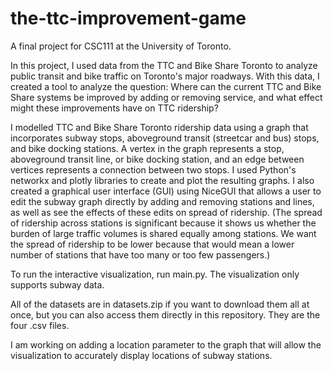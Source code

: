 # the-ttc-improvement-game

A final project for CSC111 at the University of Toronto.

In this project, I used data from the TTC and Bike Share Toronto to analyze public transit and bike traffic on Toronto's major roadways. With this data, I created a tool to analyze the question: Where can the current TTC and Bike Share systems be improved by adding or removing service, and what effect might these improvements have on TTC ridership?

I modelled TTC and Bike Share Toronto ridership data using a graph that incorporates subway stops, aboveground transit (streetcar and bus) stops, and bike docking stations. A vertex in the graph represents a stop, aboveground transit line, or bike docking station, and an edge between vertices represents a connection between two stops. I used Python's networkx and plotly libraries to create and plot the resulting graphs. I also created a graphical user interface (GUI) using NiceGUI that allows a user to edit the subway graph directly by adding and removing stations and lines, as well as see the effects of these edits on spread of ridership. (The spread of ridership across stations is significant because it shows us whether the burden of large traffic volumes is shared equally among stations. We want the spread of ridership to be lower because that would mean a lower number of stations that have too many or too few passengers.)

To run the interactive visualization, run main.py. The visualization only supports subway data.

All of the datasets are in datasets.zip if you want to download them all at once, but you can also access them directly in this repository. They are the four .csv files.

I am working on adding a location parameter to the graph that will allow the visualization to accurately display locations of subway stations.
